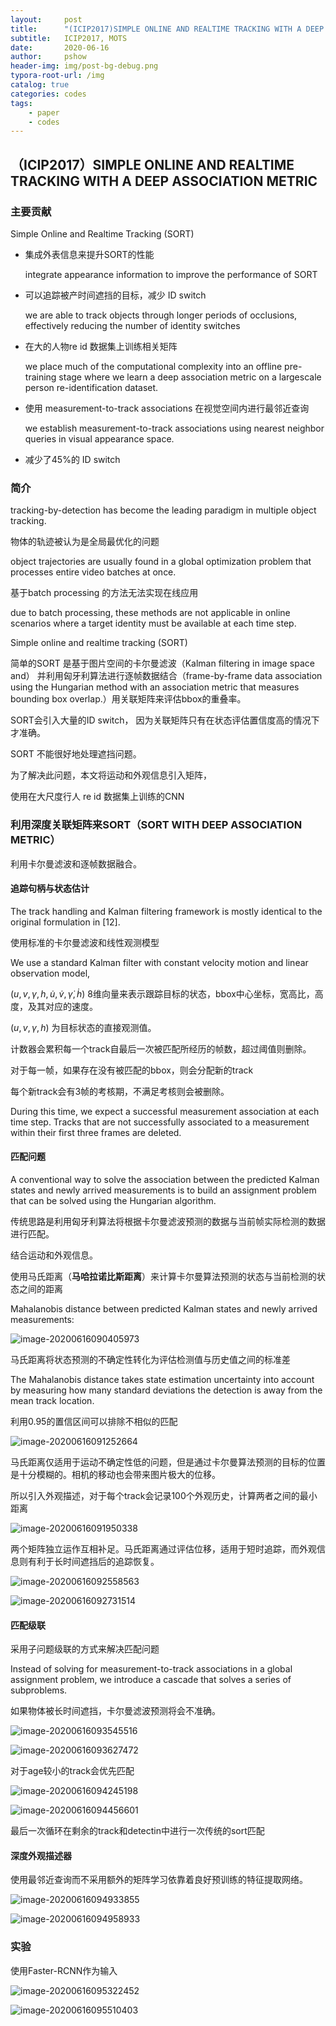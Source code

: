 ```yaml
---
layout:     post
title:      "(ICIP2017)SIMPLE ONLINE AND REALTIME TRACKING WITH A DEEP ASSOCIATION METRIC"
subtitle:   ICIP2017, MOTS
date:       2020-06-16
author:     pshow
header-img: img/post-bg-debug.png
typora-root-url: /img
catalog: true
categories: codes
tags:
    - paper
    - codes
---
```

## （ICIP2017）SIMPLE ONLINE AND REALTIME TRACKING WITH A DEEP ASSOCIATION METRIC

### 主要贡献

Simple Online and Realtime Tracking (SORT)

- 集成外表信息来提升SORT的性能

  integrate appearance information to improve the performance of SORT

- 可以追踪被产时间遮挡的目标，减少 ID switch

  we are able to track objects through longer periods of occlusions, effectively reducing the number of identity switches
  
- 在大的人物re id 数据集上训练相关矩阵

  we place much of the computational complexity into an offline pre-training stage where we learn a deep association metric on a largescale person re-identification dataset.

- 使用 measurement-to-track associations 在视觉空间内进行最邻近查询

  we establish measurement-to-track associations using nearest neighbor queries in visual appearance space.

- 减少了45%的 ID switch



### 简介

tracking-by-detection has become the leading paradigm in multiple object tracking.

物体的轨迹被认为是全局最优化的问题

object trajectories are usually found in a global optimization problem that processes entire video batches at once. 

基于batch processing 的方法无法实现在线应用

due to batch processing, these methods are not applicable in online scenarios where a target identity must be available at each time step.

Simple online and realtime tracking (SORT)

简单的SORT 是基于图片空间的卡尔曼滤波（Kalman filtering in image space and） 并利用匈牙利算法进行逐帧数据结合（frame-by-frame data association using the Hungarian method with an association metric that measures bounding box overlap.）用关联矩阵来评估bbox的重叠率。

SORT会引入大量的ID switch， 因为关联矩阵只有在状态评估置信度高的情况下才准确。

SORT 不能很好地处理遮挡问题。

为了解决此问题，本文将运动和外观信息引入矩阵，

使用在大尺度行人 re id 数据集上训练的CNN

### 利用深度关联矩阵来SORT（SORT WITH DEEP ASSOCIATION METRIC）

利用卡尔曼滤波和逐帧数据融合。

#### 追踪句柄与状态估计

The track handling and Kalman filtering framework is mostly identical to the original formulation in [12].

使用标准的卡尔曼滤波和线性观测模型

We use a standard Kalman filter with constant velocity motion and linear observation model,

$(u,v,\gamma,h, \dot{u}, \dot{v}, \dot{\gamma},\dot{h})$ 8维向量来表示跟踪目标的状态，bbox中心坐标，宽高比，高度，及其对应的速度。

$(u,v,\gamma,h)$ 为目标状态的直接观测值。

计数器会累积每一个track自最后一次被匹配所经历的帧数，超过阈值则删除。

对于每一帧，如果存在没有被匹配的bbox，则会分配新的track

每个新track会有3帧的考核期，不满足考核则会被删除。

During this time, we expect a successful measurement association at each time step. Tracks that are not successfully associated to a measurement within their first three frames are deleted.

#### 匹配问题

A conventional way to solve the association between the predicted Kalman states and newly arrived measurements is to build an assignment problem that can be solved using the Hungarian algorithm.

传统思路是利用匈牙利算法将根据卡尔曼滤波预测的数据与当前帧实际检测的数据进行匹配。

结合运动和外观信息。

使用马氏距离（**马哈拉诺比斯距离**）来计算卡尔曼算法预测的状态与当前检测的状态之间的距离

Mahalanobis distance between predicted Kalman states and newly arrived measurements:

![image-20200616090405973](/img/deep_sort.assets/image-20200616090405973.png)

马氏距离将状态预测的不确定性转化为评估检测值与历史值之间的标准差

The Mahalanobis distance takes state estimation uncertainty into account by measuring how many standard deviations the detection is away from the mean track location.

利用0.95的置信区间可以排除不相似的匹配

![image-20200616091252664](/img/deep_sort.assets/image-20200616091252664.png)

马氏距离仅适用于运动不确定性低的问题，但是通过卡尔曼算法预测的目标的位置是十分模糊的。相机的移动也会带来图片极大的位移。

所以引入外观描述，对于每个track会记录100个外观历史，计算两者之间的最小距离

![image-20200616091950338](/img/deep_sort.assets/image-20200616091950338.png)

两个矩阵独立运作互相补足。马氏距离通过评估位移，适用于短时追踪，而外观信息则有利于长时间遮挡后的追踪恢复。

![image-20200616092558563](/img/deep_sort.assets/image-20200616092558563.png)

![image-20200616092731514](/img/deep_sort.assets/image-20200616092731514.png)

#### 匹配级联

采用子问题级联的方式来解决匹配问题

Instead of solving for measurement-to-track associations in a global assignment problem, we introduce a cascade that solves a series of subproblems.

如果物体被长时间遮挡，卡尔曼滤波预测将会不准确。

![image-20200616093545516](/img/deep_sort.assets/image-20200616093545516.png)

![image-20200616093627472](/img/deep_sort.assets/image-20200616093627472.png)

对于age较小的track会优先匹配

![image-20200616094245198](/img/deep_sort.assets/image-20200616094245198.png)

![image-20200616094456601](/img/deep_sort.assets/image-20200616094456601.png)

最后一次循环在剩余的track和detectin中进行一次传统的sort匹配

#### 深度外观描述器

使用最邻近查询而不采用额外的矩阵学习依靠着良好预训练的特征提取网络。

![image-20200616094933855](/img/deep_sort.assets/image-20200616094933855.png)

![image-20200616094958933](/img/deep_sort.assets/image-20200616094958933.png)

### 实验

使用Faster-RCNN作为输入

![image-20200616095322452](/img/deep_sort.assets/image-20200616095322452.png)

![image-20200616095510403](/img/deep_sort.assets/image-20200616095510403.png)
